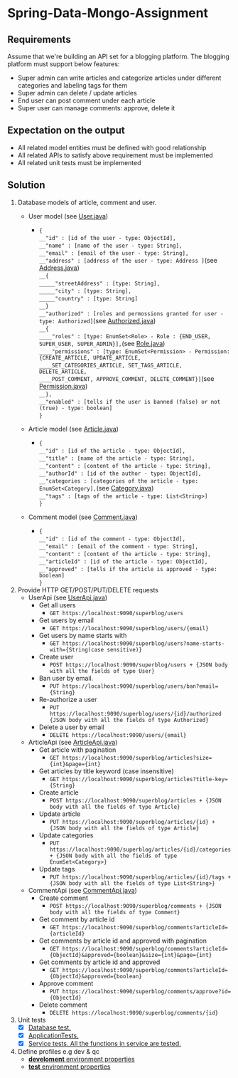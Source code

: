 # Spring-Data-Mongo-Assignment
## Requirements
Assume that we're building an API set for a blogging platform. The blogging platform must support below features:

* Super admin can write articles and categorize articles under different categories and labeling tags for them
* Super admin can delete / update articles
* End user can post comment under each article
* Super user can manage comments: approve, delete it

## Expectation on the output
* All related model entities must be defined with good relationship
* All related APIs to satisfy above requirement must be implemented
* All related unit tests must be implemented

## Solution
1. Database models of article, comment and user.
   - User model (see [User.java](src/main/java/com/homework/superblog/model/User.java))
     - `{`<br/>
         `__"id" : [id of the user - type: ObjectId],`<br/>
         `__"name" : [name of the user - type: String],`<br/>
         `__"email" : [email of the user - type: String],`<br/>
         `__"address" : [address of the user - type: Address ]`(see [Address.java](src/main/java/com/homework/superblog/model/Address.java))<br/>
         `__{`<br/>
         `_____"streetAddress" : [type: String],`<br/>
         `_____"city" : [type: String],`<br/> 
         `_____"country" : [type: String]`<br/>
         `__}`<br/>
         `__"authorized" : [roles and permossions granted for user - type: Authorized]`(see [Authorized.java](src/main/java/com/homework/superblog/model/Authorized.java))<br/>
         `__{`<br/>
         `____"roles" : [type: EnumSet<Role> - Role : {END_USER, SUPER_USER, SUPER_ADMIN}],`(see [Role.java](src/main/java/com/homework/superblog/model/Role.java))<br/>
         `____"permissions" : [type: EnumSet<Permission> - Permission: {CREATE_ARTICLE, UPDATE_ARTICLE,`<br/>
         `____SET_CATEGORIES_ARTICLE, SET_TAGS_ARTICLE, DELETE_ARTICLE,`<br/>
         `____POST_COMMENT, APPROVE_COMMENT, DELETE_COMMENT}]`(see [Permission.java](src/main/java/com/homework/superblog/model/Permission.java))<br/>
         `__},`<br/>
         `__"enabled" : [tells if the user is banned (false) or not (true) - type: boolean]`<br/>
       `}`
       
    - Article model (see [Article.java](src/main/java/com/homework/superblog/model/Article.java))
      - `{`<br/>
        `__"id" : [id of the article - type: ObjectId],`<br/>
        `__"title" : [name of the article - type: String],`<br/>
        `__"content" : [content of the article - type: String],`<br/>
        `__"authorId" : [id of the author - type: ObjectId],`<br/>
        `__"categories : [categories of the article - type: EnumSet<Category],`(see [Category.java](src/main/java/com/homework/superblog/model/Category.java))<br/>
        `__"tags" : [tags of the article - type: List<String>]`<br/>
        `}`
        
    - Comment model (see [Comment.java](src/main/java/com/homework/superblog/model/Comment.java))
      - `{`<br/>
        `__"id" : [id of the comment - type: ObjectId],`<br/>
        `__"email" : [email of the comment - type: String],`<br/>
        `__"content" : [content of the article - type: String],`<br/>
        `__"articleId" : [id of the article - type: ObjectId],`<br/>
        `__"approved" : [tells if the article is approved - type: boolean]`<br/>
        `}`
 2. Provide HTTP GET/POST/PUT/DELETE requests
    - UserApi (see [UserApi.java](src/main/java/com/homework/superblog/api/UserApi.java))
      - Get all users
        - `GET https://localhost:9090/superblog/users`
      - Get users by email
        - `GET https://localhost:9090/superblog/users/{email}`
      - Get users by name starts with
        - `GET https://localhost:9090/superblog/users?name-starts-with={String(case sensitive)}`
      - Create user
        - `POST https://localhost:9090/superblog/users + {JSON body with all the fields of type User}`
      - Ban user by email.
        - `PUT https://localhost:9090/superblog/users/ban?email={String}`
      - Re-authorize a user
        - `PUT https://localhost:9090/superblog/users/{id}/authorized {JSON body with all the fields of type Authorized}`
      - Delete a user by email
        - `DELETE https://localhost:9090/users/{email}`
    - ArticleApi (see [ArticleApi.java](src/main/java/com/homework/superblog/api/ArticleApi.java))
      - Get article with pagination
        - `GET https://localhost:9090/superblog/articles?size={int}&page={int}`
      - Get articles by title keyword (case insensitive)
        - `GET https://localhost:9090/superblog/articles?title-key={String}`
      - Create article
        - `POST https://localhost:9090/superblog/articles + {JSON body with all the fields of type Article}`
      - Update article
        - `PUT https://localhost:9090/superblog/articles/{id} + {JSON body with all the fields of type Article}`
      - Update categories
        - `PUT https://localhost:9090/superblog/articles/{id}/categories + {JSON body with all the fields of type EnumSet<Category>}`
      - Update tags
        - `PUT https://localhost:9090/superblog/articles/{id}/tags + {JSON body with all the fields of type List<String>}`
    - CommentApi (see [CommentApi.java](src/main/java/com/homework/superblog/api/CommentApi.java))
      - Create comment
        - `POST https://localhost:9090/superblog/comments + {JSON body with all the fields of type Comment}`
      - Get comment by article id
        - `GET https://localhost:9090/superblog/comments?articleId={articleId}`
      - Get comments by article id and approved with pagination
        - `GET https://localhost:9090/superblog/comments?articleId={ObjectId}&approved={boolean}&size={int}&page={int}`
      - Get comments by article id and approved
        - `GET https://localhost:9090/superblog/comments?articleId={ObjectId}&approved={boolean}`
      - Approve comment
        - `PUT https://localhost:9090/superblog/comments/approve?id={ObjectId}`
      - Delete comment
        - `DELETE https://localhost:9090/superblog/comments/{id}`
3. Unit tests
   - [x] [Database test.](src/test/java/com/homework/superblog/repository/DatabaseTest.java)
   - [x] [ApplicationTests.](src/test/java/com/homework/superblog/SuperblogApplicationTests.java)
   - [x] [Service tests. All the functions in service are tested.](src/test/java/com/homework/superblog/service)
4. Define profiles e.g dev & qc
   - [__develoment__ environment properties](src/main/resources/application-dev.properties)
   - [__test__ environment properties](src/main/resources/application-test.properties)
